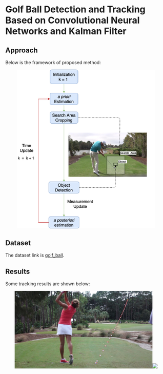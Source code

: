 # Golf Ball Detection and Tracking Based on Convolutional Neural Networks and Kalman Filter 

## Approach
Below is the framework of proposed method:

<div style="color:#0000FF" align="center">
<img src="Process.png" width="430"/>
</div>

## Dataset
The dataset link is [golf_ball](https://drive.google.com/file/d/10pzr6mDQPlrylIHg8CdXzHkF4WBMZxfn/view?usp=sharing).

## Results
Some tracking results are shown below:
<div style="color:#0000FF" align="center">
<img src="Golf_10.png" width="430"/><img src="images/Golf_16.png" width="430"/>
</div>
